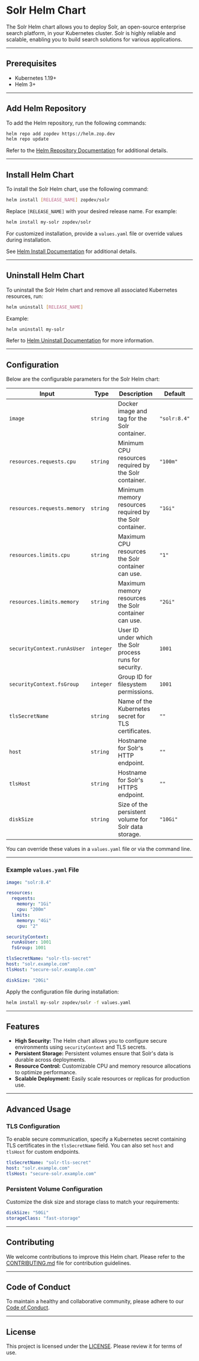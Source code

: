 # Solr Helm Chart

The Solr Helm chart allows you to deploy Solr, an open-source enterprise search platform, in your Kubernetes cluster. Solr is highly reliable and scalable, enabling you to build search solutions for various applications.

---

## Prerequisites

- Kubernetes 1.19+  
- Helm 3+  

---

## Add Helm Repository

To add the Helm repository, run the following commands:

```bash
helm repo add zopdev https://helm.zop.dev
helm repo update
```

Refer to the [Helm Repository Documentation](https://helm.sh/docs/helm/helm_repo/) for additional details.

---

## Install Helm Chart

To install the Solr Helm chart, use the following command:

```bash
helm install [RELEASE_NAME] zopdev/solr
```

Replace `[RELEASE_NAME]` with your desired release name. For example:

```bash
helm install my-solr zopdev/solr
```

For customized installation, provide a `values.yaml` file or override values during installation.

See [Helm Install Documentation](https://helm.sh/docs/helm/helm_install/) for additional details.

---

## Uninstall Helm Chart

To uninstall the Solr Helm chart and remove all associated Kubernetes resources, run:

```bash
helm uninstall [RELEASE_NAME]
```

Example:

```bash
helm uninstall my-solr
```

Refer to [Helm Uninstall Documentation](https://helm.sh/docs/helm/helm_uninstall/) for more information.

---

## Configuration

Below are the configurable parameters for the Solr Helm chart:

| **Input**                 | **Type**  | **Description**                                                        | **Default**      |
|----------------------------|-----------|------------------------------------------------------------------------|------------------|
| `image`                   | `string`  | Docker image and tag for the Solr container.                           | `"solr:8.4"`     |
| `resources.requests.cpu`   | `string`  | Minimum CPU resources required by the Solr container.                  | `"100m"`         |
| `resources.requests.memory`| `string`  | Minimum memory resources required by the Solr container.               | `"1Gi"`          |
| `resources.limits.cpu`     | `string`  | Maximum CPU resources the Solr container can use.                      | `"1"`            |
| `resources.limits.memory`  | `string`  | Maximum memory resources the Solr container can use.                   | `"2Gi"`          |
| `securityContext.runAsUser`| `integer` | User ID under which the Solr process runs for security.                | `1001`           |
| `securityContext.fsGroup`  | `integer` | Group ID for filesystem permissions.                                   | `1001`           |
| `tlsSecretName`            | `string`  | Name of the Kubernetes secret for TLS certificates.                    | `""`             |
| `host`                     | `string`  | Hostname for Solr's HTTP endpoint.                                      | `""`             |
| `tlsHost`                  | `string`  | Hostname for Solr's HTTPS endpoint.                                     | `""`             |
| `diskSize`                 | `string`  | Size of the persistent volume for Solr data storage.                   | `"10Gi"`         |

You can override these values in a `values.yaml` file or via the command line.

---

### Example `values.yaml` File

```yaml
image: "solr:8.4"

resources:
  requests:
    memory: "1Gi"
    cpu: "200m"
  limits:
    memory: "4Gi"
    cpu: "2"

securityContext:
  runAsUser: 1001
  fsGroup: 1001

tlsSecretName: "solr-tls-secret"
host: "solr.example.com"
tlsHost: "secure-solr.example.com"

diskSize: "20Gi"
```

Apply the configuration file during installation:

```bash
helm install my-solr zopdev/solr -f values.yaml
```

---

## Features

- **High Security:** The Helm chart allows you to configure secure environments using `securityContext` and TLS secrets.
- **Persistent Storage:** Persistent volumes ensure that Solr's data is durable across deployments.
- **Resource Control:** Customizable CPU and memory resource allocations to optimize performance.
- **Scalable Deployment:** Easily scale resources or replicas for production use.

---

## Advanced Usage

### TLS Configuration

To enable secure communication, specify a Kubernetes secret containing TLS certificates in the `tlsSecretName` field. You can also set `host` and `tlsHost` for custom endpoints.

```yaml
tlsSecretName: "solr-tls-secret"
host: "solr.example.com"
tlsHost: "secure-solr.example.com"
```

### Persistent Volume Configuration

Customize the disk size and storage class to match your requirements:

```yaml
diskSize: "50Gi"
storageClass: "fast-storage"
```

---

## Contributing

We welcome contributions to improve this Helm chart. Please refer to the [CONTRIBUTING.md](../CONTRIBUTING.md) file for contribution guidelines.

---

## Code of Conduct

To maintain a healthy and collaborative community, please adhere to our [Code of Conduct](../CODE_OF_CONDUCT.md).

---

## License

This project is licensed under the [LICENSE](../LICENSE). Please review it for terms of use.